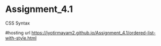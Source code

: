 # Assignment_4.1
CSS Syntax

#hosting url
https://jyotirmayam2.github.io/Assignment_4.1/ordered-list-with-style.html
